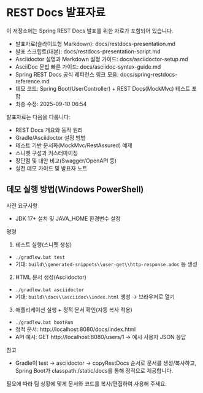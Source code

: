 # REST Docs 발표자료

이 저장소에는 Spring REST Docs 발표를 위한 자료가 포함되어 있습니다.

- 발표자료(슬라이드형 Markdown): docs/restdocs-presentation.md
- 발표 스크립트(대본): docs/restdocs-presentation-script.md
- Asciidoctor 설명과 Markdown 설정 가이드: docs/asciidoctor-setup.md
- AsciiDoc 문법 빠른 가이드: docs/asciidoc-syntax-guide.md
- Spring REST Docs 공식 레퍼런스 링크 모음: docs/spring-restdocs-reference.md
- 데모 코드: Spring Boot(UserController) + REST Docs(MockMvc) 테스트 포함
- 최종 수정: 2025-09-10 06:54

발표자료는 다음을 다룹니다:
- REST Docs 개요와 동작 원리
- Gradle/Asciidoctor 설정 방법
- 테스트 기반 문서화(MockMvc/RestAssured) 예제
- 스니펫 구성과 커스터마이징
- 장단점 및 대안 비교(Swagger/OpenAPI 등)
- 실전 데모 가이드 및 발표자 노트

## 데모 실행 방법(Windows PowerShell)
사전 요구사항
- JDK 17+ 설치 및 JAVA_HOME 환경변수 설정

명령
1) 테스트 실행(스니펫 생성)
- `./gradlew.bat test`
- 기대: `build\\generated-snippets\\user-get\\http-response.adoc` 등 생성

2) HTML 문서 생성(Asciidoctor)
- `./gradlew.bat asciidoctor`
- 기대: `build\\docs\\asciidoc\\index.html` 생성 → 브라우저로 열기

3) 애플리케이션 실행 + 정적 문서 확인(자동 복사 적용)
- `./gradlew.bat bootRun`
- 정적 문서: http://localhost:8080/docs/index.html
- API 예시: GET http://localhost:8080/users/1 → 예시 사용자 JSON 응답

참고
- Gradle이 test → asciidoctor → copyRestDocs 순서로 문서를 생성/복사하고, Spring Boot가 classpath:/static/docs를 통해 정적으로 제공합니다.

필요에 따라 팀 상황에 맞게 문서와 코드를 복사/편집하여 사용해 주세요.